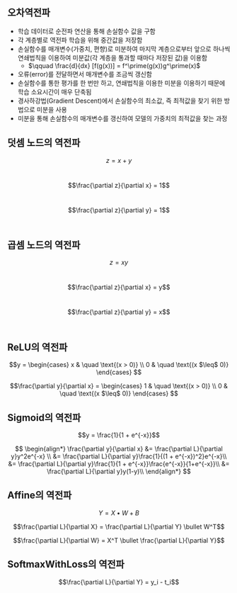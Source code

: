 ## 오차역전파
- 학습 데이터로 순전파 연산을 통해 손실함수 값을 구함
- 각 계층별로 역전파 학습을 위해 중간값을 저장함
- 손실함수를 매개변수(가중치, 편향)로 미분하여 마지막 계층으로부터 앞으로 하나씩 연쇄법칙을 이용하여 미분값(각 계층을 통과할 때마다 저장된 값)을 이용함
  - $\qquad \frac{d}{dx} [f(g(x))] = f^\prime(g(x))g^\prime(x)$  
- 오류(error)를 전달하면서 매개변수를 조금씩 갱신함
- 손실함수를 통한 평가를 한 번만 하고, 연쇄법칙을 이용한 미분을 이용하기 때문에 학습 소요시간이 매우 단축됨
- 경사하강법(Gradient Descent)에서 손실함수의 최소값, 즉 최적값을 찾기 위한 방법으로 미분을 사용
- 미분을 통해 손실함수의 매개변수를 갱신하여 모델의 가중치의 최적값을 찾는 과정


## 덧셈 노드의 역전파
$$z = x + y$$ </br>

$$\frac{\partial z}{\partial x} = 1$$ </br>

$$\frac{\partial z}{\partial y} = 1$$ </br>


## 곱셈 노드의 역전파
$$z = xy$$ </br>

$$\frac{\partial z}{\partial x} = y$$ </br>

$$\frac{\partial z}{\partial y} = x$$ </br>


## ReLU의 역전파
$$y =
  \begin{cases}
    x  & \quad \text{(x > 0)} \\
    0  & \quad \text{(x $\leq$ 0)}
  \end{cases}
$$

$$\frac{\partial y}{\partial x} =
  \begin{cases}
    1  & \quad \text{(x > 0)} \\
    0  & \quad \text{(x $\leq$ 0)}
  \end{cases}
$$


## Sigmoid의 역전파
$$y = \frac{1}{1 + e^{-x}}$$

$$ \begin{align*}
\frac{\partial y}{\partial x} &= \frac{\partial L}{\partial y}y^2e^{-x} \\
                              &= \frac{\partial L}{\partial y}\frac{1}{(1 + e^{-x})^2}e^{-x}\\
                              &= \frac{\partial L}{\partial y}\frac{1}{1 + e^{-x}}\frac{e^{-x}}{1+e^{-x}}\\
                              &= \frac{\partial L}{\partial y}y(1-y)\\
\end{align*} $$


## Affine의 역전파
$$Y = X \bullet W + B$$

$$\frac{\partial L}{\partial X} = \frac{\partial L}{\partial Y} \bullet W^T$$

$$\frac{\partial L}{\partial W} = X^T \bullet \frac{\partial L}{\partial Y}$$


## SoftmaxWithLoss의 역전파
$$\frac{\partial L}{\partial Y} = y_i - t_i$$
